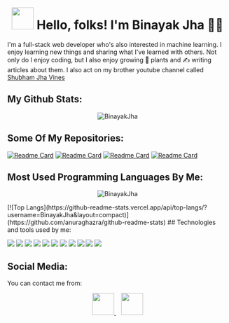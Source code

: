 <h1 align="center"> <img src="https://raw.githubusercontent.com/MartinHeinz/MartinHeinz/master/wave.gif" width="50px"> Hello, folks!  I'm Binayak Jha 👨‍💻 </h1>

<p> I'm a full-stack web developer who's also interested in machine learning. I enjoy learning new things and sharing what I've learned with others. Not only do I enjoy coding, but I also enjoy growing 🌱 plants and ✍️ writing articles about them. I also act on my brother youtube channel called <a href='https://www.youtube.com/channel/UCsyi8rUBKXEKbGqtr-tIjKA' target='_blank'>Shubham Jha Vines</a></p>

## My Github Stats:

<p align="center"><img src="https://github-readme-stats.vercel.app/api?username=BinayakJha&show_icons=true&" alt="BinayakJha"/></p>

## Some Of My Repositories:

[![Readme Card](https://github-readme-stats.vercel.app/api/pin/?username=BinayakJha&repo=search-engine)](https://github.com/BinayakJha/search-engine) [![Readme Card](https://github-readme-stats.vercel.app/api/pin/?username=BinayakJha&repo=autoplot-web&show_owner)](https://github.com/BinayakJha/autoplot-web)
[![Readme Card](https://github-readme-stats.vercel.app/api/pin/?username=BinayakJha&repo=assistant)](https://github.com/BinayakJha/assistant) [![Readme Card](https://github-readme-stats.vercel.app/api/pin/?username=BinayakJha&repo=machinelearning)](https://github.com/BinayakJha/machinelearning)

## Most Used Programming Languages By Me:
<p align="center"><img src="https://camo.githubusercontent.com/27ce1cd8562467db5ae94977a75f85b772157c0492af0af266b944e7ab3fd5d9/68747470733a2f2f6769746875622d726561646d652d73746174732e76657263656c2e6170702f6170692f746f702d6c616e67732f3f757365726e616d653d42696e6179616b4a6861266c616e67735f636f756e743d37" alt="BinayakJha" /></p>
[![Top Langs](https://github-readme-stats.vercel.app/api/top-langs/?username=BinayakJha&layout=compact)](https://github.com/anuraghazra/github-readme-stats)
## Technologies and tools used by me:

![](https://img.shields.io/badge/OS-MACOS-informational?style=flat&logo=apple&logoColor=white&color=2bbc8a) ![](https://img.shields.io/badge/OS-Linux-informational?style=flat&logo=linux&logoColor=white&color=2bbc8a) ![](https://img.shields.io/badge/Code-Python-informational?style=flat&logo=python&logoColor=white&color=2bbc8a) ![](https://img.shields.io/badge/Code-Javascript-informational?style=flat&logo=javascript&logoColor=white&color=2bbc8a) ![](https://img.shields.io/badge/Code-HTML-informational?style=flat&logo=HTML&logoColor=white&color=2bbc8a) ![](https://img.shields.io/badge/Code-CSS-informational?style=flat&logo=css&logoColor=white&color=2bbc8a) ![](https://img.shields.io/badge/Code-Bootstrap-informational?style=flat&logo=bootstrap&logoColor=white&color=2bbc8a) ![](https://img.shields.io/badge/Code-Django-informational?style=flat&logo=django&logoColor=white&color=2bbc8a) ![](https://img.shields.io/badge/Tools-MySQLite-informational?style=flat&logo=sqlite&logoColor=white&color=2bbc8a) ![](https://img.shields.io/badge/Shell-Bash-informational?style=flat&logo=git&logoColor=white&color=2bbc8a) ![](https://img.shields.io/badge/Tools-Github-informational?style=flat&logo=github&logoColor=white&color=2bbc8a) 

## Social Media:

You can contact me from:
<p align='center'>
<center>
 <a href="https://www.facebook.com/binayak.jha.py/">
   <img src="https://upload.wikimedia.org/wikipedia/en/thumb/0/04/Facebook_f_logo_%282021%29.svg/100px-Facebook_f_logo_%282021%29.svg.png" width="50px">
 </a>&nbsp;&nbsp;
 <a href="mailto:jha36binayak@gmail.com">
  <img src="https://upload.wikimedia.org/wikipedia/commons/thumb/7/7e/Gmail_icon_%282020%29.svg/100px-Gmail_icon_%282020%29.svg.png" width="50px">
 </a>
 </center>
 </p>        

